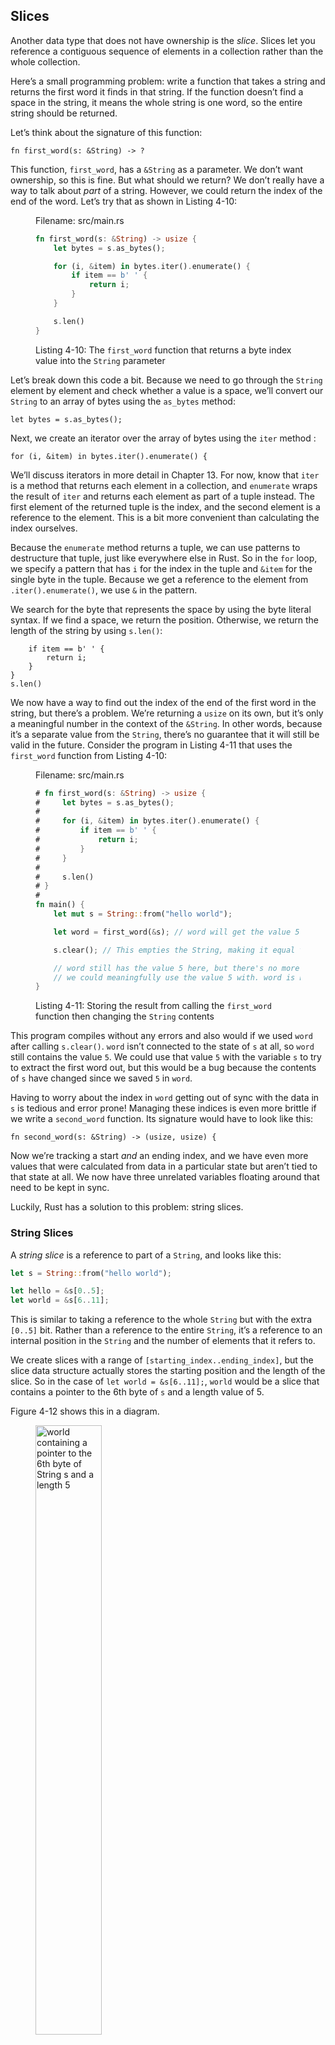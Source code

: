 ## Slices

Another data type that does not have ownership is the *slice*. Slices let you
reference a contiguous sequence of elements in a collection rather than the
whole collection.

Here’s a small programming problem: write a function that takes a string and
returns the first word it finds in that string. If the function doesn’t find a
space in the string, it means the whole string is one word, so the entire
string should be returned.

Let’s think about the signature of this function:

```rust,ignore
fn first_word(s: &String) -> ?
```

This function, `first_word`, has a `&String` as a parameter. We don’t want
ownership, so this is fine. But what should we return? We don’t really have a
way to talk about *part* of a string. However, we could return the index of the
end of the word. Let’s try that as shown in Listing 4-10:

<figure>
<span class="filename">Filename: src/main.rs</span>

```rust
fn first_word(s: &String) -> usize {
    let bytes = s.as_bytes();

    for (i, &item) in bytes.iter().enumerate() {
        if item == b' ' {
            return i;
        }
    }

    s.len()
}
```

<figcaption>

Listing 4-10: The `first_word` function that returns a byte index value into
the `String` parameter

</figcaption>
</figure>

Let’s break down this code a bit. Because we need to go through the `String`
element by element and check whether a value is a space, we’ll convert our
`String` to an array of bytes using the `as_bytes` method:

```rust,ignore
let bytes = s.as_bytes();
```

Next, we create an iterator over the array of bytes using the `iter` method :

```rust,ignore
for (i, &item) in bytes.iter().enumerate() {
```

We’ll discuss iterators in more detail in Chapter 13. For now, know that `iter`
is a method that returns each element in a collection, and `enumerate` wraps
the result of `iter` and returns each element as part of a tuple instead. The
first element of the returned tuple is the index, and the second element is a
reference to the element. This is a bit more convenient than calculating the
index ourselves.

Because the `enumerate` method returns a tuple, we can use patterns to
destructure that tuple, just like everywhere else in Rust. So in the `for`
loop, we specify a pattern that has `i` for the index in the tuple and `&item`
for the single byte in the tuple. Because we get a reference to the element
from `.iter().enumerate()`, we use `&` in the pattern.

We search for the byte that represents the space by using the byte literal
syntax. If we find a space, we return the position. Otherwise, we return the
length of the string by using `s.len()`:

```rust,ignore
    if item == b' ' {
        return i;
    }
}
s.len()
```

We now have a way to find out the index of the end of the first word in the
string, but there’s a problem. We’re returning a `usize` on its own, but it’s
only a meaningful number in the context of the `&String`. In other words,
because it’s a separate value from the `String`, there’s no guarantee that it
will still be valid in the future. Consider the program in Listing 4-11 that
uses the `first_word` function from Listing 4-10:

<figure>
<span class="filename">Filename: src/main.rs</span>

```rust
# fn first_word(s: &String) -> usize {
#     let bytes = s.as_bytes();
#
#     for (i, &item) in bytes.iter().enumerate() {
#         if item == b' ' {
#             return i;
#         }
#     }
#
#     s.len()
# }
#
fn main() {
    let mut s = String::from("hello world");

    let word = first_word(&s); // word will get the value 5.

    s.clear(); // This empties the String, making it equal to "".

    // word still has the value 5 here, but there's no more string that
    // we could meaningfully use the value 5 with. word is now totally invalid!
}
```

<figcaption>

Listing 4-11: Storing the result from calling the `first_word` function then
changing the `String` contents

</figcaption>
</figure>

This program compiles without any errors and also would if we used `word` after
calling `s.clear()`. `word` isn’t connected to the state of `s` at all, so
`word` still contains the value `5`. We could use that value `5` with the
variable `s` to try to extract the first word out, but this would be a bug
because the contents of `s` have changed since we saved `5` in `word`.

Having to worry about the index in `word` getting out of sync with the data in
`s` is tedious and error prone! Managing these indices is even more brittle if
we write a `second_word` function. Its signature would have to look like this:

```rust,ignore
fn second_word(s: &String) -> (usize, usize) {
```

Now we’re tracking a start *and* an ending index, and we have even more values
that were calculated from data in a particular state but aren’t tied to that
state at all. We now have three unrelated variables floating around that need
to be kept in sync.

Luckily, Rust has a solution to this problem: string slices.

### String Slices

A *string slice* is a reference to part of a `String`, and looks like this:

```rust
let s = String::from("hello world");

let hello = &s[0..5];
let world = &s[6..11];
```

This is similar to taking a reference to the whole `String` but with the extra
`[0..5]` bit. Rather than a reference to the entire `String`, it’s a reference
to an internal position in the `String` and the number of elements that it
refers to.

We create slices with a range of `[starting_index..ending_index]`, but the
slice data structure actually stores the starting position and the length of
the slice. So in the case of `let world = &s[6..11];`, `world` would be a slice
that contains a pointer to the 6th byte of `s` and a length value of 5.

Figure 4-12 shows this in a diagram.

<figure>
<img alt="world containing a pointer to the 6th byte of String s and a length 5" src="img/trpl04-06.svg" class="center" style="width: 50%;" />

<figcaption>

Figure 4-12: String slice referring to part of a `String`

</figcaption>
</figure>

With Rust’s `..` range syntax, if you want to start at the first index (zero),
you can drop the value before the two periods. In other words, these are equal:

```rust
let s = String::from("hello");

let slice = &s[0..2];
let slice = &s[..2];
```

By the same token, if your slice includes the last byte of the `String`, you
can drop the trailing number. That means these are equal:

```rust
let s = String::from("hello");

let len = s.len();

let slice = &s[3..len];
let slice = &s[3..];
```

You can also drop both values to take a slice of the entire string. So these
are equal:

```rust
let s = String::from("hello");

let len = s.len();

let slice = &s[0..len];
let slice = &s[..];
```

With all this information in mind, let’s rewrite `first_word` to return a
slice. The type that signifies “string slice” is written as `&str`:

<span class="filename">Filename: src/main.rs</span>

```rust
fn first_word(s: &String) -> &str {
    let bytes = s.as_bytes();

    for (i, &item) in bytes.iter().enumerate() {
        if item == b' ' {
            return &s[0..i];
        }
    }

    &s[..]
}
```

We get the index for the end of the word in the same way as we did in Listing
4-10, by looking for the first occurrence of a space. When we find a space, we
return a string slice using the start of the string and the index of the space
as the starting and ending indices.

Now when we call `first_word`, we get back a single value that is tied to the
underlying data. The value is made up of a reference to the starting point of
the slice and the number of elements in the slice.

Returning a slice would also work for a `second_word` function:

```rust,ignore
fn second_word(s: &String) -> &str {
```

We now have a straightforward API that’s much harder to mess up, since the
compiler will ensure the references into the `String` remain valid. Remember
the bug in the program in Listing 4-11, when we got the index to the end of the
first word but then cleared the string so our index was invalid? That code was
logically incorrect but didn’t show any immediate errors. The problems would
show up later if we kept trying to use the first word index with an emptied
string. Slices make this bug impossible and let us know we have a problem with
our code much sooner. Using the slice version of `first_word` will throw a
compile time error:

<span class="filename">Filename: src/main.rs</span>

```rust,ignore
fn main() {
    let mut s = String::from("hello world");

    let word = first_word(&s);

    s.clear(); // Error!
}
```

Here’s the compiler error:

```text
17:6 error: cannot borrow `s` as mutable because it is also borrowed as
            immutable [E0502]
    s.clear(); // Error!
    ^
15:29 note: previous borrow of `s` occurs here; the immutable borrow prevents
            subsequent moves or mutable borrows of `s` until the borrow ends
    let word = first_word(&s);
                           ^
18:2 note: previous borrow ends here
fn main() {

}
^
```

Recall from the borrowing rules that if we have an immutable reference to
something, we cannot also take a mutable reference. Because `clear` needs to
truncate the `String`, it tries to take a mutable reference, which fails. Not
only has Rust made our API easier to use, but it has also eliminated an entire
class of errors at compile time!

#### String Literals Are Slices

Recall that we talked about string literals being stored inside the binary. Now
that we know about slices, we can properly understand string literals:

```rust
let s = "Hello, world!";
```

The type of `s` here is `&str`: it’s a slice pointing to that specific point of
the binary. This is also why string literals are immutable; `&str` is an
immutable reference.

#### String Slices as Parameters

Knowing that you can take slices of literals and `String`s leads us to one more
improvement on `first_word`, and that’s its signature:

```rust,ignore
fn first_word(s: &String) -> &str {
```

A more experienced Rustacean would write the following line instead because it
allows us to use the same function on both `String`s and `&str`s:

```rust,ignore
fn first_word(s: &str) -> &str {
```

If we have a string slice, we can pass that directly. If we have a `String`, we
can pass a slice of the entire `String`. Defining a function to take a string
slice instead of a reference to a String makes our API more general and useful
without losing any functionality:

<span class="filename">Filename: src/main.rs</span>

```rust
# fn first_word(s: &str) -> &str {
#     let bytes = s.as_bytes();
#
#     for (i, &item) in bytes.iter().enumerate() {
#         if item == b' ' {
#             return &s[0..i];
#         }
#     }
#
#     &s[..]
# }
fn main() {
    let my_string = String::from("hello world");

    // first_word works on slices of `String`s
    let word = first_word(&my_string[..]);

    let my_string_literal = "hello world";

    // first_word works on slices of string literals
    let word = first_word(&my_string_literal[..]);

    // since string literals *are* string slices already,
    // this works too, without the slice syntax!
    let word = first_word(my_string_literal);
}
```

### Other Slices

String slices, as you might imagine, are specific to strings. But there’s a
more general slice type, too. Consider this array:

```rust
let a = [1, 2, 3, 4, 5];
```

Just like we might want to refer to a part of a string, we might want to refer
to part of an array and would do so like this:

```rust
let a = [1, 2, 3, 4, 5];

let slice = &a[1..3];
```

This slice has the type `&[i32]`. It works the same way as string slices do, by
storing a reference to the first element and a length. You’ll use this kind of
slice for all sorts of other collections. We’ll discuss these collections in
detail when we talk about vectors in Chapter 8.

## Summary

The concepts of ownership, borrowing, and slices are what ensure memory safety
in Rust programs at compile time. The Rust language gives you control over your
memory usage like other systems programming languages, but having the owner of
data automatically clean up that data when the owner goes out of scope means
you don’t have to write and debug extra code to get this control.

Ownership affects how lots of other parts of Rust work, so we’ll talk about
these concepts further throughout the rest of the book. Let’s move on to the
next chapter and look at grouping pieces of data together in a `struct`.
